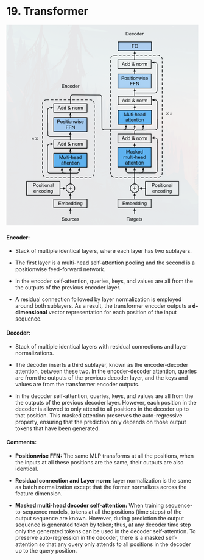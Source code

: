 # 19. Transformer

![](imgs/model.png)

#### Encoder:
- Stack of multiple identical layers, where each layer has two sublayers.

- The first layer is a multi-head self-attention pooling and the second is a positionwise feed-forward network.

- In the encoder self-attention, queries, keys, and values are all from the the outputs of the previous encoder layer.

- A residual connection followed by layer normalization is employed around both sublayers. As a result, the transformer encoder outputs a **d-dimensional** vector representation for each position of the input sequence.

#### Decoder:

- Stack of multiple identical layers with residual connections and layer normalizations.

- The decoder inserts a third sublayer, known as the encoder-decoder attention, between these two. In the encoder-decoder attention, queries are from the outputs of the previous decoder layer, and the keys and values are from the transformer encoder outputs.

- In the decoder self-attention, queries, keys, and values are all from the the outputs of the previous decoder layer. However, each position in the decoder is allowed to only attend to all positions in the decoder up to that position. This masked attention preserves the auto-regressive property, ensuring that the prediction only depends on those output tokens that have been generated.

#### Comments:
- **Positionwise FFN:** The same MLP transforms at all the positions, when the inputs at all these positions are the same, their outputs are also identical.

- **Residual connection and Layer norm:** layer normalization is the same as batch normalization except that the former normalizes across the feature dimension.

- **Masked multi-head decoder self-attention:** When training sequence-to-sequence models, tokens at all the positions (time steps) of the output sequence are known. However, during prediction the output sequence is generated token by token; thus, at any decoder time step only the generated tokens can be used in the decoder self-attention. To preserve auto-regression in the decoder, there is a masked self-attention so that any query only attends to all positions in the decoder up to the query position.
